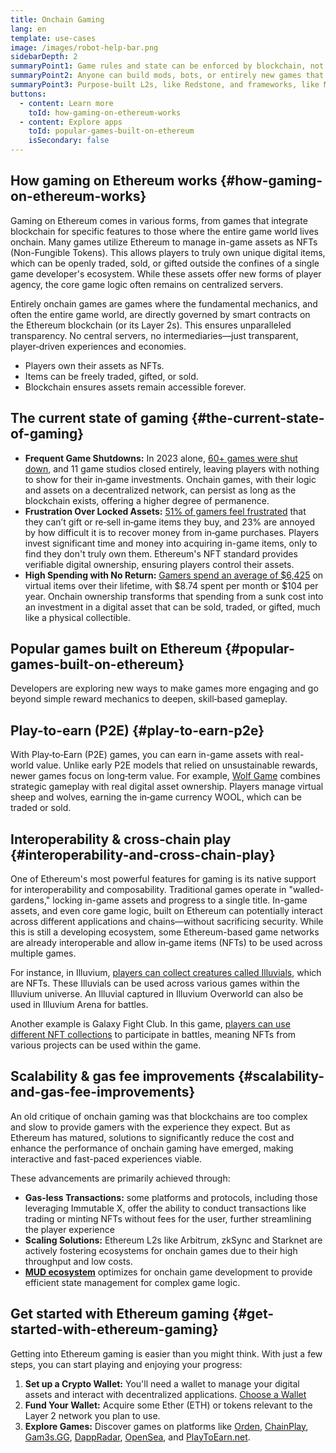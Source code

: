 ```yaml
---
title: Onchain Gaming
lang: en
template: use-cases
image: /images/robot-help-bar.png
sidebarDepth: 2
summaryPoint1: Game rules and state can be enforced by blockchain, not a studio’s servers
summaryPoint2: Anyone can build mods, bots, or entirely new games that plug into the same onchain data
summaryPoint3: Purpose‑built L2s, like Redstone, and frameworks, like MUD, cut costs enough to support real‑time gameplay
buttons:
  - content: Learn more
    toId: how-gaming-on-ethereum-works
  - content: Explore apps
    toId: popular-games-built-on-ethereum
    isSecondary: false
---
```


## How gaming on Ethereum works {#how-gaming-on-ethereum-works}

Gaming on Ethereum comes in various forms, from games that integrate blockchain for specific features to those where the entire game world lives onchain. Many games utilize Ethereum to manage in-game assets as NFTs (Non-Fungible Tokens). This allows players to truly own unique digital items, which can be openly traded, sold, or gifted outside the confines of a single game developer's ecosystem. While these assets offer new forms of player agency, the core game logic often remains on centralized servers.

Entirely onchain games are games where the fundamental mechanics, and often the entire game world, are directly governed by smart contracts on the Ethereum blockchain (or its Layer 2s). This ensures unparalleled transparency. No central servers, no intermediaries—just transparent, player‑driven experiences and economies. 

- Players own their assets as NFTs.
- Items can be freely traded, gifted, or sold.
- Blockchain ensures assets remain accessible forever.

## The current state of gaming {#the-current-state-of-gaming}

- **Frequent Game Shutdowns:** In 2023 alone, [60+ games were shut down](https://tech4gamers.com/game-studios-shut-down-2023/), and 11 game studios closed entirely, leaving players with nothing to show for their in‑game investments. Onchain games, with their logic and assets on a decentralized network, can persist as long as the blockchain exists, offering a higher degree of permanence.
- **Frustration Over Locked Assets:** [51% of gamers feel frustrated](https://www.starknet.io/blog/blockchain-gaming/) that they can’t gift or re‑sell in‑game items they buy, and 23% are annoyed by how difficult it is to recover money from in‑game purchases. Players invest significant time and money into acquiring in-game items, only to find they don't truly own them. Ethereum's NFT standard provides verifiable digital ownership, ensuring players control their assets.
- **High Spending with No Return:** [Gamers spend an average of \$6,425](https://www.starknet.io/blog/blockchain-gaming/) on virtual items over their lifetime, with \$8.74 spent per month or \$104 per year. Onchain ownership transforms that spending from a sunk cost into an investment in a digital asset that can be sold, traded, or gifted, much like a physical collectible. 

## Popular games built on Ethereum {#popular-games-built-on-ethereum}

Developers are exploring new ways to make games more engaging and go beyond simple reward mechanics to deepen, skill‑based gameplay.

<OnchainGamingProductList list="game" />

## Play-to-earn (P2E) {#play-to-earn-p2e}

With Play‑to‑Earn (P2E) games, you can earn in-game assets with real-world value. Unlike early P2E models that relied on unsustainable rewards, newer games focus on long‑term value. For example, [Wolf Game](https://gam3s.gg/wolf-game/) combines strategic gameplay with real digital asset ownership. Players manage virtual sheep and wolves, earning the in‑game currency WOOL, which can be traded or sold.

<OnchainGamingProductList list="p2e" />

## Interoperability & cross‑chain play {#interoperability-and-cross-chain-play}

One of Ethereum's most powerful features for gaming is its native support for interoperability and composability. Traditional games operate in "walled-gardens," locking in-game assets and progress to a single title. In-game assets, and even core game logic, built on Ethereum can potentially interact across different applications and chains—without sacrificing security. While this is still a developing ecosystem, some Ethereum-based game networks are already interoperable and allow in‑game items (NFTs) to be used across multiple games.

For instance, in Illuvium, [players can collect creatures called Illuvials](https://gam3s.gg/news/illuvium-three-web3-games/), which are NFTs. These Illuvials can be used across various games within the Illuvium universe. An Illuvial captured in Illuvium Overworld can also be used in Illuvium Arena for battles.

Another example is Galaxy Fight Club. In this game, [players can use different NFT collections](https://gam3s.gg/galaxy-fight-club/) to participate in battles, meaning NFTs from various projects can be used within the game.

## Scalability & gas fee improvements {#scalability-and-gas-fee-improvements}

An old critique of onchain gaming was that blockchains are too complex and slow to provide gamers with the experience they expect. But as Ethereum has matured, solutions to significantly reduce the cost and enhance the performance of onchain gaming have emerged, making interactive and fast-paced experiences viable. 

These advancements are primarily achieved through:

- **Gas-less Transactions:** some platforms and protocols, including those leveraging Immutable X, offer the ability to conduct transactions like trading or minting NFTs without fees for the user, further streamlining the player experience
- **Scaling Solutions:** Ethereum L2s like Arbitrum, zkSync and Starknet are actively fostering ecosystems for onchain games due to their high throughput and low costs.
- **[MUD ecosystem](https://mud.dev/)** optimizes for onchain game development to provide efficient state management for complex game logic.

## Get started with Ethereum gaming {#get-started-with-ethereum-gaming}

Getting into Ethereum gaming is easier than you might think. With just a few steps, you can start playing and enjoying your progress:

1. **Set up a Crypto Wallet:** You'll need a wallet to manage your digital assets and interact with decentralized applications. [Choose a Wallet](/wallets/find-wallet/)
2. **Fund Your Wallet:** Acquire some Ether (ETH) or tokens relevant to the Layer 2 network you plan to use.
3. **Explore Games:** Discover games on platforms like [Orden](https://orden.gg/),  [ChainPlay](https://chainplay.gg/chain/ethereum/), [Gam3s.GG](https://gam3s.gg/), [DappRadar](https://dappradar.com/rankings/protocol/ethereum/category/games), [OpenSea](https://opensea.io/), and [PlayToEarn.net](https://playtoearn.com/blockchaingames).
